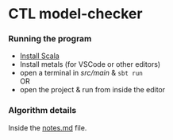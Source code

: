 # CTL model-checker

### Running the program
* [Install Scala](https://www.scala-lang.org/download/)
* Install metals (for VSCode or other editors)
* open a terminal in *src/main* & `sbt run`  
OR
* open the project & run from inside the editor

### Algorithm details
Inside the [notes.md](./notes.md) file.